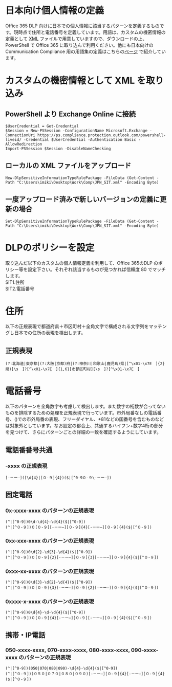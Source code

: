 # 日本向け個人情報の定義
Office 365 DLP 向けに日本での個人情報に該当するパターンを定義するものです。現時点で住所と電話番号を定義しています。用語は、カスタムの機密情報の定義として [XML](https://github.com/YoshihiroIchinose/JPN-CC/blob/master/JPN_SIT.xml) ファイルで用意していますので、ダウンロードの上、PowerShell で Office 365 に取り込んで利用ください。他にも日本向けの Communication Compliance 用の用語集の定義はこちらの[ページ](https://github.com/YoshihiroIchinose/JPN-CC/blob/master/README.md) で紹介しています。

# カスタムの機密情報として XML を取り込み
## PowerShell より Exchange Online に接続
    $UserCredential = Get-Credential
    $Session = New-PSSession -ConfigurationName Microsoft.Exchange -ConnectionUri https://ps.compliance.protection.outlook.com/powershell-liveid/ -Credential $UserCredential -Authentication Basic -AllowRedirection
    Import-PSSession $Session -DisableNameChecking

## ローカルの XML ファイルをアップロード
    New-DlpSensitiveInformationTypeRulePackage -FileData (Get-Content -Path "C:\Users\imiki\Desktop\Work\Comp\JPN_SIT.xml" -Encoding Byte)

## 一度アップロード済みで新しいバージョンの定義に更新の場合
    Set-DlpSensitiveInformationTypeRulePackage -FileData (Get-Content -Path "C:\Users\imiki\Desktop\Work\Comp\JPN_SIT.xml" -Encoding Byte)
    
# DLPのポリシーを設定
取り込んだ以下のカスタムの個人情報定義を利用して、Office 365のDLP のポリシー等を設定下さい。それぞれ該当するものが見つかれば信頼度 80 でマッチします。  
SIT1.住所  
SIT2.電話番号  

# 住所
以下の正規表現で都道府県＋市区町村＋全角文字で構成される文字列をマッチングし日本での住所の表現を検出します。
## 正規表現
    (?:北海道|東京都|(?:大阪|京都)府|(?:神奈川|和歌山|鹿児島)県|[^\x01-\x7E　]{2}県)[\s　]?[^\x01-\x7E　]{1,6}[市郡区町村][\s　]?[^\x01-\x7E　]
# 電話番号
以下のパターンを全角数字も考慮して検出します。また数字の桁数が合ってないものを排除するための処理を正規表現で行っています。市外局番なしの電話番号、()での市外局番の表現、フリーダイヤル、+81などの国番号を含むものなどは対象外としています。なお設定の都合上、共通するハイフン+数字4桁の部分を見つけて、さらにパターンごとの詳細の一致を確認するようにしています。

## 電話番番号共通
### -xxxx の正規表現
    [-－ー―]([\d{4}|[０-９]{4})($|[^0-9０-９\-－ー―])
## 固定電話
### 0x-xxxx-xxxx のパターンの正規表現
    (^|[^0-9])0\d-\d{4}-\d{4}($|[^0-9])
    (^|[^０-９])０[０-９][-－ー―][０-９]{4}[-－ー―][０-９]{4}($|[^０-９])
### 0xx-xxx-xxxx のパターンの正規表現
    (^|[^0-9])0\d{2}-\d{3}-\d{4}($|[^0-9])
    (^|[^０-９])０[０-９]{2}[-－ー―][０-９]{3}[-－ー―][０-９]{4}($|[^０-９])
### 0xxx-xx-xxxx のパターンの正規表現
    (^|[^0-9])0\d{3}-\d{2}-\d{4}($|[^0-9])
    (^|[^０-９])０[０-９]{3}[-－ー―][０-９]{2}[-－ー―][０-９]{4}($|[^０-９])
### 0xxxx-x-xxxx のパターンの正規表現
    (^|[^0-9])0\d{4}-\d-\d{4}($|[^0-9])
    (^|[^０-９])０[０-９]{4}[-－ー―][０-９][-－ー―][０-９]{4}($|[^０-９])
## 携帯・IP電話
### 050-xxxx-xxxx, 070-xxxx-xxxx, 080-xxxx-xxxx, 090-xxxx-xxxx のパターンの正規表現
    (^|[^0-9])(050|070|080|090)-\d{4}-\d{4}($|[^0-9])
    (^|[^０-９])(０５０|０７０|０８０|０９０)[-－ー―][０-９]{4}[-－ー―][０-９]{4}($|[^０-９])
